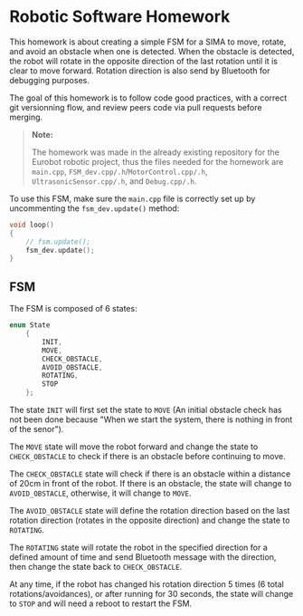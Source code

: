 # Robotic Software Homework

This homework is about creating a simple FSM for a SIMA to move, rotate, and avoid an obstacle when one is detected.
When the obstacle is detected, the robot will rotate in the opposite direction of the last rotation until it is clear to move forward.
Rotation direction is also send by Bluetooth for debugging purposes.

The goal of this homework is to follow code good practices, with a correct git versionning flow, and review peers code via pull requests before merging.

> **Note:**
>
> The homework was made in the already existing repository for the Eurobot robotic project, thus the files needed for the homework are `main.cpp`, `FSM_dev.cpp/.h`/`MotorControl.cpp/.h`, `UltrasonicSensor.cpp/.h`, and `Debug.cpp/.h`.

To use this FSM, make sure the `main.cpp` file is correctly set up by uncommenting the `fsm_dev.update()` method:

```cpp
void loop()
{
    // fsm.update();
    fsm_dev.update();
}
```

## FSM

The FSM is composed of 6 states:

```cpp
enum State
    {
        INIT,
        MOVE,
        CHECK_OBSTACLE,
        AVOID_OBSTACLE,
        ROTATING,
        STOP
    };
```

The state `INIT` will first set the state to `MOVE` (An initial obstacle check has not been done because "When we start the system, there is nothing in front of the senor").

The `MOVE` state will move the robot forward and change the state to `CHECK_OBSTACLE` to check if there is an obstacle before continuing to move.

The `CHECK_OBSTACLE` state will check if there is an obstacle within a distance of 20cm in front of the robot. If there is an obstacle, the state will change to `AVOID_OBSTACLE`, otherwise, it will change to `MOVE`.

The `AVOID_OBSTACLE` state will define the rotation direction based on the last rotation direction (rotates in the opposite direction) and change the state to `ROTATING`.

The `ROTATING` state will rotate the robot in the specified direction for a defined amount of time and send Bluetooth message with the direction, then change the state back to `CHECK_OBSTACLE`.

At any time, if the robot has changed his rotation direction 5 times (6 total rotations/avoidances), or after running for 30 seconds, the state will change to `STOP` and will need a reboot to restart the FSM.

